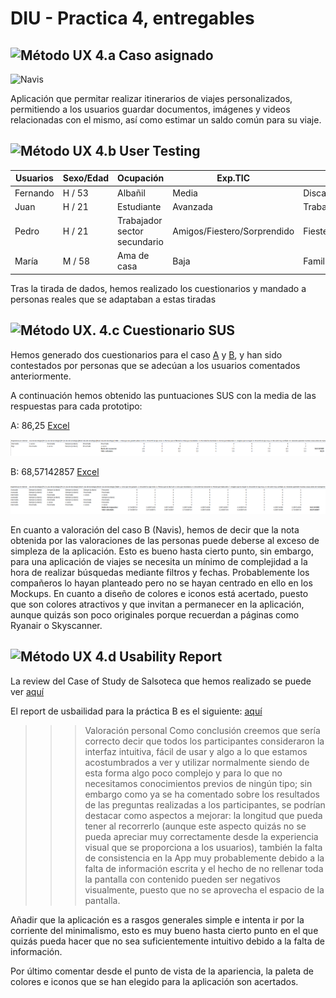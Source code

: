 # DIU - Practica 4, entregables


![Método UX](../img/ABtesting.png) 4.a Caso asignado
----

![Navis](https://github.com/santiagocarbo89/DIU21)

Aplicación que permitar realizar itinerarios de viajes personalizados, permitiendo a los usuarios guardar documentos, imágenes y videos relacionadas con el mismo, así como estimar un saldo común para su viaje.


![Método UX](../img/usability-testing.png) 4.b User Testing
----
 

| Usuarios | Sexo/Edad     | Ocupación   |  Exp.TIC    | Tirada de dados | Plataforma | TestA/B
| ------------- | -------- | ----------- | ----------- | -----------  | ---------- | ----
| Fernando  | H / 53   | Albañil  | Media       | Discapacitado/Planificador/Disgustado | Móvil/Web.       | A 
| Juan  | H / 21   | Estudiante  | Avanzada       | Trabajador/Fiesta/Furioso       | Móvil/Web/Windows        | B 
| Pedro  | H / 21   | Trabajador sector secundario     | Amigos/Fiestero/Sorprendido        | Fiestero    | Móvil/Web/Windows      | B 
| María  | M / 58   | Ama de casa  | Baja       | Familia/Deporte/Asustada     | Móvil        | A

Tras la tirada de dados, hemos realizado los cuestionarios y mandado a personas reales que se adaptaban a estas tiradas

![Método UX](../img/Survey.png). 4.c Cuestionario SUS
----

Hemos generado dos cuestionarios para el caso [A](https://docs.google.com/forms/d/e/1FAIpQLSeJthlhAz1rKSFYXng3PKeYyweU-23RLJolVWizjdc4axrgeA/viewanalytics) y [B](https://docs.google.com/forms/d/e/1FAIpQLSdDtSrK6NUaRZnXMgiEZIoMw9W2Wr_Mv-v3u343IFkT6sZmog/viewanalytics), y han sido contestados por personas que se adecúan a los usuarios comentados anteriormente.




A continuación hemos obtenido las puntuaciones SUS con la media de las respuestas para cada prototipo:

A: 86,25 
[Excel](https://github.com/Angelgf22/DIU21/blob/master/P4/Caso%20A%20(respuestas).xlsx)

![Respuestas A](respuestasA.png)

B: 68,57142857 
[Excel](https://github.com/Angelgf22/DIU21/blob/master/P4/Caso%20B%20(respuestas).xlsx)

![Respuestas B](respuestasB.png)


En cuanto a valoración del caso B (Navis), hemos de decir que la nota obtenida por las valoraciones de las personas puede deberse al exceso de simpleza de la aplicación. Esto es bueno hasta cierto punto, sin embargo, para una aplicación de viajes se necesita un mínimo de complejidad a la hora de realizar búsquedas mediante filtros y fechas. Probablemente los compañeros lo hayan planteado pero no se hayan centrado en ello en los Mockups. En cuanto a diseño de colores e iconos está acertado, puesto que son colores atractivos y que invitan a permanecer en la aplicación, aunque quizás son poco originales porque recuerdan a páginas como Ryanair o Skyscanner.


![Método UX](../img/usability-report.png) 4.d Usability Report 
----

La review del Case of Study de Salsoteca que hemos realizado se puede ver [aquí](https://github.com/Angelgf22/DIU21/blob/master/P4/UXCaseStudy-Salsoteca.xls)

El report de usbailidad para la práctica B es el siguiente: [aquí](https://github.com/Angelgf22/DIU21/blob/master/P4/DIU_report-Navis-usability-test.pdf)



>>> Valoración personal 
Como conclusión creemos que sería correcto decir que todos los participantes consideraron la interfaz intuitiva, fácil de usar y algo a lo que estamos acostumbrados a ver y utilizar normalmente siendo de esta forma algo poco complejo y para lo que no necesitamos conocimientos previos de ningún tipo; sin embargo como ya se ha comentado sobre los resultados de las preguntas realizadas a los participantes, se podrían destacar como aspectos a mejorar: la longitud que pueda tener al recorrerlo (aunque este aspecto quizás no se pueda apreciar muy correctamente desde la experiencia visual que se proporciona a los usuarios), también la falta de consistencia en la App muy probablemente debido a la falta de información escrita y el hecho de no rellenar toda la pantalla con contenido pueden ser negativos visualmente, puesto que no se aprovecha el espacio de la pantalla.

Añadir que la aplicación es a rasgos generales simple e intenta ir por la corriente del minimalismo, esto es muy bueno hasta cierto punto en el que quizás pueda hacer que no sea suficientemente intuitivo debido a la falta de información.

Por último comentar desde el punto de vista de la apariencia, la paleta de colores e iconos que se han elegido para la aplicación son acertados.

